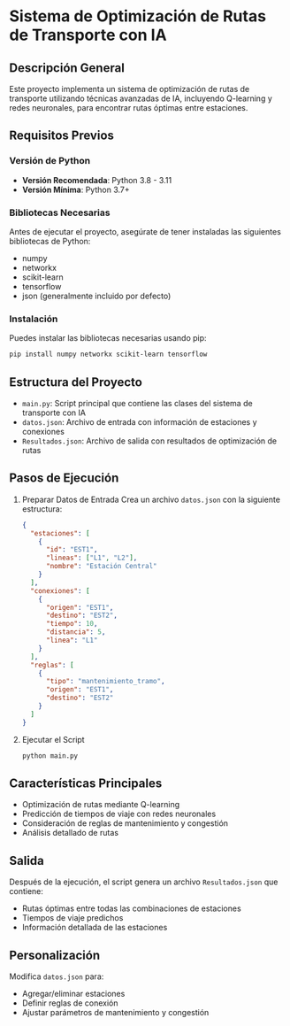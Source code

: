 # Sistema de Optimización de Rutas de Transporte con IA

## Descripción General
Este proyecto implementa un sistema de optimización de rutas de transporte utilizando técnicas avanzadas de IA, incluyendo Q-learning y redes neuronales, para encontrar rutas óptimas entre estaciones.

## Requisitos Previos

### Versión de Python
- **Versión Recomendada**: Python 3.8 - 3.11
- **Versión Mínima**: Python 3.7+

### Bibliotecas Necesarias
Antes de ejecutar el proyecto, asegúrate de tener instaladas las siguientes bibliotecas de Python:
- numpy
- networkx
- scikit-learn
- tensorflow
- json (generalmente incluido por defecto)

### Instalación
Puedes instalar las bibliotecas necesarias usando pip:

```bash
pip install numpy networkx scikit-learn tensorflow
```

## Estructura del Proyecto
- `main.py`: Script principal que contiene las clases del sistema de transporte con IA
- `datos.json`: Archivo de entrada con información de estaciones y conexiones
- `Resultados.json`: Archivo de salida con resultados de optimización de rutas

## Pasos de Ejecución

1. Preparar Datos de Entrada
   Crea un archivo `datos.json` con la siguiente estructura:
   ```json
   {
     "estaciones": [
       {
         "id": "EST1",
         "lineas": ["L1", "L2"],
         "nombre": "Estación Central"
       }
     ],
     "conexiones": [
       {
         "origen": "EST1",
         "destino": "EST2",
         "tiempo": 10,
         "distancia": 5,
         "linea": "L1"
       }
     ],
     "reglas": [
       {
         "tipo": "mantenimiento_tramo",
         "origen": "EST1",
         "destino": "EST2"
       }
     ]
   }
   ```

2. Ejecutar el Script
   ```bash
   python main.py
   ```

## Características Principales
- Optimización de rutas mediante Q-learning
- Predicción de tiempos de viaje con redes neuronales
- Consideración de reglas de mantenimiento y congestión
- Análisis detallado de rutas

## Salida
Después de la ejecución, el script genera un archivo `Resultados.json` que contiene:
- Rutas óptimas entre todas las combinaciones de estaciones
- Tiempos de viaje predichos
- Información detallada de las estaciones

## Personalización
Modifica `datos.json` para:
- Agregar/eliminar estaciones
- Definir reglas de conexión
- Ajustar parámetros de mantenimiento y congestión
